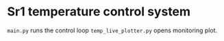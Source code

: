 # Sr1 temperature control system

`main.py` runs the control loop
`temp_live_plotter.py` opens monitoring plot.